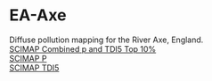 # EA-Axe
Diffuse pollution mapping for the River Axe, England.   
[SCIMAP Combined p and TDI5 Top 10%](https://simreaney.github.io/EA-Axe/combinedScores/)  
[SCIMAP P](https://simreaney.github.io/EA-Axe/SCIMAP-P/)  
[SCIMAP TDI5](https://simreaney.github.io/EA-Axe/SCIMAP-TDI5/)  
